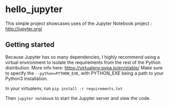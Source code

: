 # hello_jupyter
This simple project showcases uses of the Jupyter Notebook project : 
http://jupyter.org/

## Getting started
Because Jupyter has so many dependencies, I highly recommend using a virtual
environment to isolate the requirements from the rest of the Python
distribution. More info here: https://virtualenv.pypa.io/en/stable/
Make sure to specify the `--python=PYTHON_EXE`, with PYTHON_EXE being a path
to your Python3 installation.

In your virtualenv, run
`pip install -r requirements.txt`

Then
`jupyter notebook`
to start the Jupyter server and view the code.